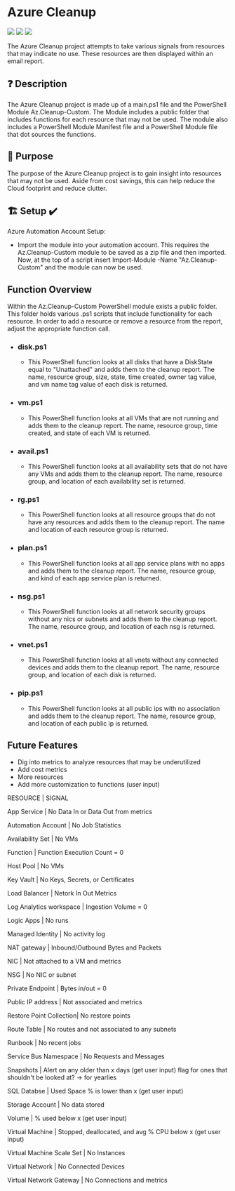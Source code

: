 # Azure Cleanup

![](https://img.shields.io/badge/Category-Governance-green)
![](https://img.shields.io/badge/Code-PowerShell-blue)
![](https://img.shields.io/badge/Version-1.0.0-orange)

The Azure Cleanup project attempts to take various signals from resources that may indicate no use. These resources are then displayed within an email report.

## ❓ Description

The Azure Cleanup project is made up of a main.ps1 file and the PowerShell Module Az.Cleanup-Custom. The Module includes a public folder that includes functions for each resource that may not be used. The module also includes a PowerShell Module Manifest file and a PowerShell Module file that dot sources the functions.

## 🎯 Purpose

The purpose of the Azure Cleanup project is to gain insight into resources that may not be used. Aside from cost savings, this can help reduce the Cloud footprint and reduce clutter.

## 🏗️ Setup ✔️

Azure Automation Account Setup:

- Import the module into your automation account. This requires the Az.Cleanup-Custom module to be saved as a zip file and then imported. Now, at the top of a script insert          Import-Module -Name "Az.Cleanup-Custom" and the module can now be used.

## Function Overview

Within the Az.Cleanup-Custom PowerShell module exists a public folder. This folder holds various .ps1 scripts that include functionality for each resource. In order to add a resource or remove a resource from the report, adjust the appropriate function call.

- ### disk.ps1

  - This PowerShell function looks at all disks that have a DiskState equal to "Unattached" and adds them to the cleanup report. The name, resource group, size, state, time created, owner tag value, and vm name tag value of each disk is returned.

- ### vm.ps1

  - This PowerShell function looks at all VMs that are not running and adds them to the cleanup report. The name, resource group, time created, and state of each VM is returned.

- ### avail.ps1

  - This PowerShell function looks at all availability sets that do not have any VMs and adds them to the cleanup report. The name, resource group, and location of each availability set is returned.

- ### rg.ps1

  - This PowerShell function looks at all resource groups that do not have any resources and adds them to the cleanup report. The name and location of each resource group is returned.

- ### plan.ps1

  - This PowerShell function looks at all app service plans with no apps and adds them to the cleanup report. The name, resource group, and kind of each app service plan is returned.

- ### nsg.ps1

  - This PowerShell function looks at all network security groups without any nics or subnets and adds them to the cleanup report. The name, resource group, and location of each nsg is returned.

- ### vnet.ps1

  - This PowerShell function looks at all vnets without any connected devices and adds them to the cleanup report. The name, resource group, and location of each disk is returned.

- ### pip.ps1

  - This PowerShell function looks at all public ips with no association and adds them to the cleanup report. The name, resource group, and location of each public ip is returned.

## Future Features

- Dig into metrics to analyze resources that may be underutilized
- Add cost metrics
- More resources
- Add more customization to functions (user input)

RESOURCE    |   SIGNAL

App Service   | No Data In or Data Out from metrics

Automation Account  | No Job Statistics

Availability Set  | No VMs

Function    | Function Execution Count = 0

Host Pool   |   No VMs

Key Vault   | No Keys, Secrets, or Certificates

Load Balancer   | Netork In Out Metrics

Log Analytics workspace | Ingestion Volume = 0

Logic Apps    |   No runs

Managed Identity  |   No activity log

NAT gateway   |   Inbound/Outbound Bytes and Packets

NIC     |   Not attached to a VM and metrics

NSG     |   No NIC or subnet

Private Endpoint  | Bytes in/out = 0

Public IP address |   Not associated and metrics

Restore Point Collection| No restore points

Route Table   |   No routes and not associated to any subnets

Runbook     | No recent jobs

Service Bus Namespace   | No Requests and Messages

Snapshots   |   Alert on any older than x days (get user input) flag for ones that shouldn't be looked at? -> for yearlies

SQL Databse   | Used Space % is lower than x (get user input)

Storage Account   |   No data stored

Volume      | % used below x (get user input)

Virtual Machine   | Stopped, deallocated, and avg % CPU below x (get user input)

Virtual Machine Scale Set | No Instances

Virtual Network   | No Connected Devices

Virtual Network Gateway | No Connections and metrics
